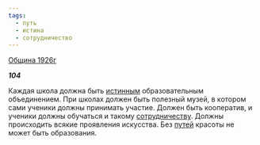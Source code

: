 ```yaml
---
tags:
  - путь
  - истина
  - сотрудничество
---
```

[Община 1926г](https://127.0.0.1:4002/agni/1926)

___104___

Каждая школа должна быть [истинным](../../../tags/#истина) образовательным объединением. При школах должен быть полезный музей, в котором сами ученики должны принимать участие. Должен быть кооператив, и ученики должны обучаться и такому [сотрудничеству](../../../tags/#сотрудничество). Должны происходить всякие проявления искусства. Без [путей](../../../tags/#путь) красоты не может быть образования.   

